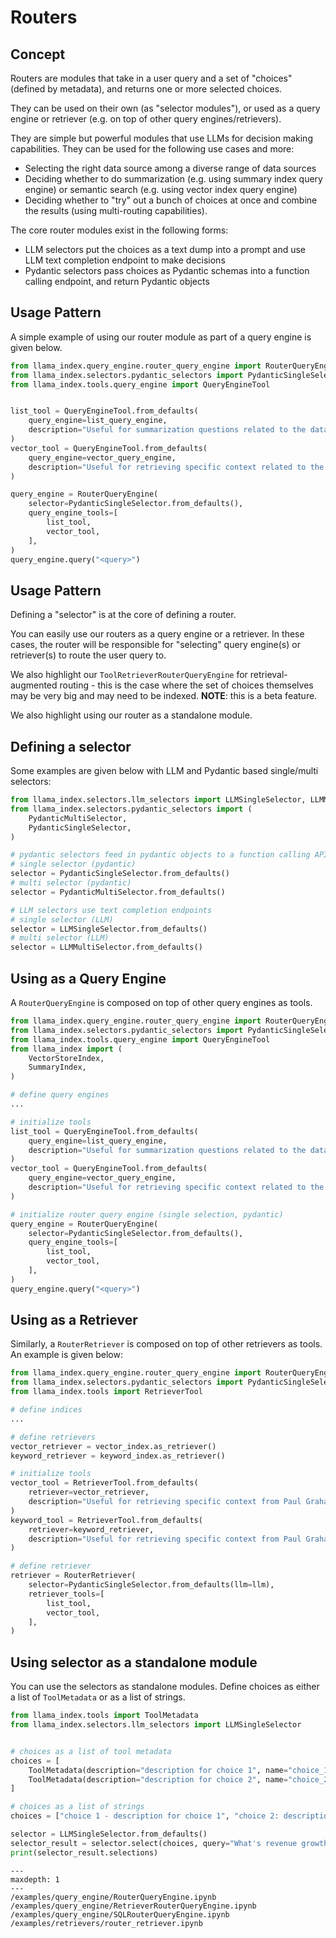 # Routers

## Concept

Routers are modules that take in a user query and a set of "choices" (defined by metadata), and returns one or more selected choices.

They can be used on their own (as "selector modules"), or used as a query engine or retriever (e.g. on top of other query engines/retrievers).

They are simple but powerful modules that use LLMs for decision making capabilities. They can be used for the following use cases and more:

- Selecting the right data source among a diverse range of data sources
- Deciding whether to do summarization (e.g. using summary index query engine) or semantic search (e.g. using vector index query engine)
- Deciding whether to "try" out a bunch of choices at once and combine the results (using multi-routing capabilities).

The core router modules exist in the following forms:

- LLM selectors put the choices as a text dump into a prompt and use LLM text completion endpoint to make decisions
- Pydantic selectors pass choices as Pydantic schemas into a function calling endpoint, and return Pydantic objects

## Usage Pattern

A simple example of using our router module as part of a query engine is given below.

```python
from llama_index.query_engine.router_query_engine import RouterQueryEngine
from llama_index.selectors.pydantic_selectors import PydanticSingleSelector
from llama_index.tools.query_engine import QueryEngineTool


list_tool = QueryEngineTool.from_defaults(
    query_engine=list_query_engine,
    description="Useful for summarization questions related to the data source",
)
vector_tool = QueryEngineTool.from_defaults(
    query_engine=vector_query_engine,
    description="Useful for retrieving specific context related to the data source",
)

query_engine = RouterQueryEngine(
    selector=PydanticSingleSelector.from_defaults(),
    query_engine_tools=[
        list_tool,
        vector_tool,
    ],
)
query_engine.query("<query>")
```

## Usage Pattern

Defining a "selector" is at the core of defining a router.

You can easily use our routers as a query engine or a retriever. In these cases, the router will be responsible
for "selecting" query engine(s) or retriever(s) to route the user query to.

We also highlight our `ToolRetrieverRouterQueryEngine` for retrieval-augmented routing - this is the case
where the set of choices themselves may be very big and may need to be indexed. **NOTE**: this is a beta feature.

We also highlight using our router as a standalone module.

## Defining a selector

Some examples are given below with LLM and Pydantic based single/multi selectors:

```python
from llama_index.selectors.llm_selectors import LLMSingleSelector, LLMMultiSelector
from llama_index.selectors.pydantic_selectors import (
    PydanticMultiSelector,
    PydanticSingleSelector,
)

# pydantic selectors feed in pydantic objects to a function calling API
# single selector (pydantic)
selector = PydanticSingleSelector.from_defaults()
# multi selector (pydantic)
selector = PydanticMultiSelector.from_defaults()

# LLM selectors use text completion endpoints
# single selector (LLM)
selector = LLMSingleSelector.from_defaults()
# multi selector (LLM)
selector = LLMMultiSelector.from_defaults()

```

## Using as a Query Engine

A `RouterQueryEngine` is composed on top of other query engines as tools.

```python
from llama_index.query_engine.router_query_engine import RouterQueryEngine
from llama_index.selectors.pydantic_selectors import PydanticSingleSelector, Pydantic
from llama_index.tools.query_engine import QueryEngineTool
from llama_index import (
    VectorStoreIndex,
    SummaryIndex,
)

# define query engines
...

# initialize tools
list_tool = QueryEngineTool.from_defaults(
    query_engine=list_query_engine,
    description="Useful for summarization questions related to the data source",
)
vector_tool = QueryEngineTool.from_defaults(
    query_engine=vector_query_engine,
    description="Useful for retrieving specific context related to the data source",
)

# initialize router query engine (single selection, pydantic)
query_engine = RouterQueryEngine(
    selector=PydanticSingleSelector.from_defaults(),
    query_engine_tools=[
        list_tool,
        vector_tool,
    ],
)
query_engine.query("<query>")

```

## Using as a Retriever

Similarly, a `RouterRetriever` is composed on top of other retrievers as tools. An example is given below:

```python
from llama_index.query_engine.router_query_engine import RouterQueryEngine
from llama_index.selectors.pydantic_selectors import PydanticSingleSelector
from llama_index.tools import RetrieverTool

# define indices
...

# define retrievers
vector_retriever = vector_index.as_retriever()
keyword_retriever = keyword_index.as_retriever()

# initialize tools
vector_tool = RetrieverTool.from_defaults(
    retriever=vector_retriever,
    description="Useful for retrieving specific context from Paul Graham essay on What I Worked On.",
)
keyword_tool = RetrieverTool.from_defaults(
    retriever=keyword_retriever,
    description="Useful for retrieving specific context from Paul Graham essay on What I Worked On (using entities mentioned in query)",
)

# define retriever
retriever = RouterRetriever(
    selector=PydanticSingleSelector.from_defaults(llm=llm),
    retriever_tools=[
        list_tool,
        vector_tool,
    ],
)

```

## Using selector as a standalone module

You can use the selectors as standalone modules. Define choices as either a list of `ToolMetadata` or as a list of strings.

```python
from llama_index.tools import ToolMetadata
from llama_index.selectors.llm_selectors import LLMSingleSelector


# choices as a list of tool metadata
choices = [
    ToolMetadata(description="description for choice 1", name="choice_1"),
    ToolMetadata(description="description for choice 2", name="choice_2"),
]

# choices as a list of strings
choices = ["choice 1 - description for choice 1", "choice 2: description for choice 2"]

selector = LLMSingleSelector.from_defaults()
selector_result = selector.select(choices, query="What's revenue growth for IBM in 2007?")
print(selector_result.selections)

```

```{toctree}
---
maxdepth: 1
---
/examples/query_engine/RouterQueryEngine.ipynb
/examples/query_engine/RetrieverRouterQueryEngine.ipynb
/examples/query_engine/SQLRouterQueryEngine.ipynb
/examples/retrievers/router_retriever.ipynb
```
